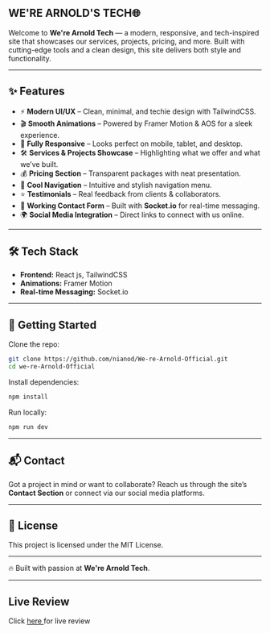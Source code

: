 ## WE'RE ARNOLD'S TECH🌐

Welcome to **We're Arnold Tech** — a modern, responsive, and tech-inspired site that showcases our services, projects, pricing, and more. Built with cutting-edge tools and a clean design, this site delivers both style and functionality.

---

## ✨ Features

* ⚡ **Modern UI/UX** – Clean, minimal, and techie design with TailwindCSS.
* 🎬 **Smooth Animations** – Powered by Framer Motion & AOS for a sleek experience.
* 📱 **Fully Responsive** – Looks perfect on mobile, tablet, and desktop.
* 🛠️ **Services & Projects Showcase** – Highlighting what we offer and what we’ve built.
* 💰 **Pricing Section** – Transparent packages with neat presentation.
* 🧭 **Cool Navigation** – Intuitive and stylish navigation menu.
* ⭐ **Testimonials** – Real feedback from clients & collaborators.
* 💬 **Working Contact Form** – Built with **Socket.io** for real-time messaging.
* 🌍 **Social Media Integration** – Direct links to connect with us online.

---

## 🛠️ Tech Stack

* **Frontend:** React js, TailwindCSS
* **Animations:** Framer Motion
* **Real-time Messaging:** Socket.io

---


## 🚀 Getting Started

Clone the repo:

```bash
git clone https://github.com/nianod/We-re-Arnold-Official.git
cd we-re-Arnold-Official
```

Install dependencies:

```bash
npm install
```

Run locally:

```bash
npm run dev
```

---

## 📬 Contact

Got a project in mind or want to collaborate? Reach us through the site’s **Contact Section** or connect via our social media platforms.

---

## 📄 License

This project is licensed under the MIT License.

---

🔥 Built with passion at **We're Arnold Tech**.

---

## Live Review
<p>Click <a href="https://we-re-arnold-official.vercel.app/"> here </a> for live review </p>

